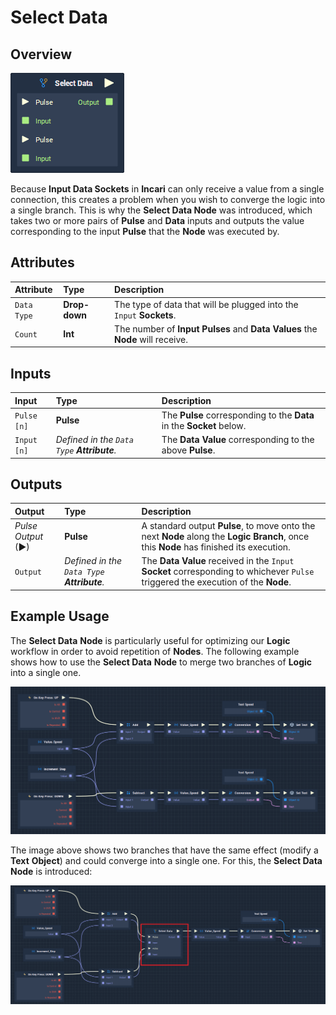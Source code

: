 # Select Data

## Overview

![The Select Data Node.](../../.gitbook/assets/node-select-data.png)

Because **Input Data Sockets** in **Incari** can only receive a value from a single connection, this creates a problem when you wish to converge the logic into a single branch. This is why the **Select Data Node** was introduced, which takes two or more pairs of **Pulse** and **Data** inputs and outputs the value corresponding to the input **Pulse** that the **Node** was executed by.

## Attributes

| Attribute | Type | Description |
| :--- | :--- | :--- |
| `Data Type` | **Drop-down** | The type of data that will be plugged into the `Input` **Sockets**. |
| `Count` | **Int** | The number of **Input Pulses** and **Data Values** the **Node** will receive. |

## Inputs

| Input | Type | Description |
| :--- | :--- | :--- |
| `Pulse [n]` | **Pulse** | The **Pulse** corresponding to the **Data** in the **Socket** below. |
| `Input [n]` | _Defined in the `Data Type` **Attribute**._ | The **Data Value** corresponding to the above **Pulse**. |

## Outputs

| Output | Type | Description |
| :--- | :--- | :--- |
| _Pulse Output_ \(►\) | **Pulse** | A standard output **Pulse**, to move onto the next **Node** along the **Logic Branch**, once this **Node** has finished its execution. |
| `Output` | _Defined in the `Data Type` **Attribute**._ | The **Data Value** received in the `Input` **Socket** corresponding to whichever `Pulse` triggered the execution of the **Node**. |

## Example Usage

The **Select Data** **Node** is particularly useful for optimizing our **Logic** workflow in order to avoid repetition of **Nodes**. The following example shows how to use the **Select Data** **Node** to merge two branches of **Logic** into a single one.

![](../../.gitbook/assets/select-data-usage-1_new.png)

The image above shows two branches that have the same effect \(modify a **Text** **Object**\) and could converge into a single one. For this, the **Select Data** **Node** is introduced:

![](../../.gitbook/assets/select-data-usage-2_new.png)

